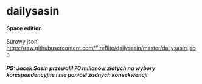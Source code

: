 # dailysasin
#### Space edition

Surowy json: https://raw.githubusercontent.com/FireBite/dailysasin/master/dailysasin.json

##### PS: Jacek Sasin przewalił 70 milionów złotych na wybory korespondencyjne i nie poniósł żadnych konsekwencji
